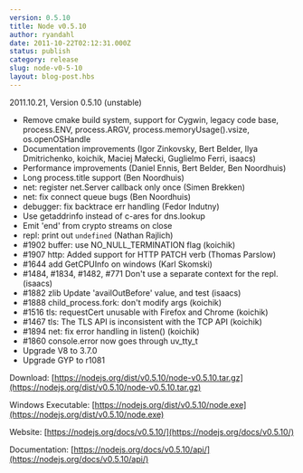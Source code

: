 ```yaml
---
version: 0.5.10
title: Node v0.5.10
author: ryandahl
date: 2011-10-22T02:12:31.000Z
status: publish
category: release
slug: node-v0-5-10
layout: blog-post.hbs
---
```


2011.10.21, Version 0.5.10 (unstable)

- Remove cmake build system, support for Cygwin, legacy code base, process.ENV, process.ARGV, process.memoryUsage().vsize, os.openOSHandle
- Documentation improvements (Igor Zinkovsky, Bert Belder, Ilya Dmitrichenko, koichik, Maciej Małecki, Guglielmo Ferri, isaacs)
- Performance improvements (Daniel Ennis, Bert Belder, Ben Noordhuis)
- Long process.title support (Ben Noordhuis)
- net: register net.Server callback only once (Simen Brekken)
- net: fix connect queue bugs (Ben Noordhuis)
- debugger: fix backtrace err handling (Fedor Indutny)
- Use getaddrinfo instead of c-ares for dns.lookup
- Emit 'end' from crypto streams on close
- repl: print out `undefined` (Nathan Rajlich)
- #1902 buffer: use NO_NULL_TERMINATION flag (koichik)
- #1907 http: Added support for HTTP PATCH verb (Thomas Parslow)
- #1644 add GetCPUInfo on windows (Karl Skomski)
- #1484, #1834, #1482, #771 Don't use a separate context for the repl. (isaacs)
- #1882 zlib Update 'availOutBefore' value, and test (isaacs)
- #1888 child_process.fork: don't modify args (koichik)
- #1516 tls: requestCert unusable with Firefox and Chrome (koichik)
- #1467 tls: The TLS API is inconsistent with the TCP API (koichik)
- #1894 net: fix error handling in listen() (koichik)
- #1860 console.error now goes through uv_tty_t
- Upgrade V8 to 3.7.0
- Upgrade GYP to r1081

Download: [https://nodejs.org/dist/v0.5.10/node-v0.5.10.tar.gz](https://nodejs.org/dist/v0.5.10/node-v0.5.10.tar.gz)

Windows Executable: [https://nodejs.org/dist/v0.5.10/node.exe](https://nodejs.org/dist/v0.5.10/node.exe)

Website: [https://nodejs.org/docs/v0.5.10/](https://nodejs.org/docs/v0.5.10/)

Documentation: [https://nodejs.org/docs/v0.5.10/api/](https://nodejs.org/docs/v0.5.10/api/)
